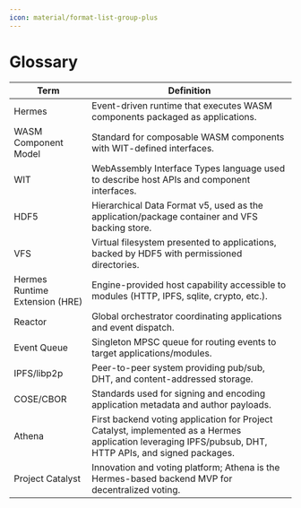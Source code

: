 ```yaml
---
icon: material/format-list-group-plus
---
```


# Glossary

<!-- See: https://docs.arc42.org/section-12/ -->

| Term | Definition |
|------|------------|
| Hermes | Event-driven runtime that executes WASM components packaged as applications. |
| WASM Component Model | Standard for composable WASM components with WIT-defined interfaces. |
| WIT | WebAssembly Interface Types language used to describe host APIs and component interfaces. |
| HDF5 | Hierarchical Data Format v5, used as the application/package container and VFS backing store. |
| VFS | Virtual filesystem presented to applications, backed by HDF5 with permissioned directories. |
| Hermes Runtime Extension (HRE) | Engine-provided host capability accessible to modules (HTTP, IPFS, sqlite, crypto, etc.). |
| Reactor | Global orchestrator coordinating applications and event dispatch. |
| Event Queue | Singleton MPSC queue for routing events to target applications/modules. |
| IPFS/libp2p | Peer-to-peer system providing pub/sub, DHT, and content-addressed storage. |
| COSE/CBOR | Standards used for signing and encoding application metadata and author payloads. |
| Athena | First backend voting application for Project Catalyst, implemented as a Hermes application leveraging IPFS/pubsub, DHT, HTTP APIs, and signed packages. |
| Project Catalyst | Innovation and voting platform; Athena is the Hermes-based backend MVP for decentralized voting. |
